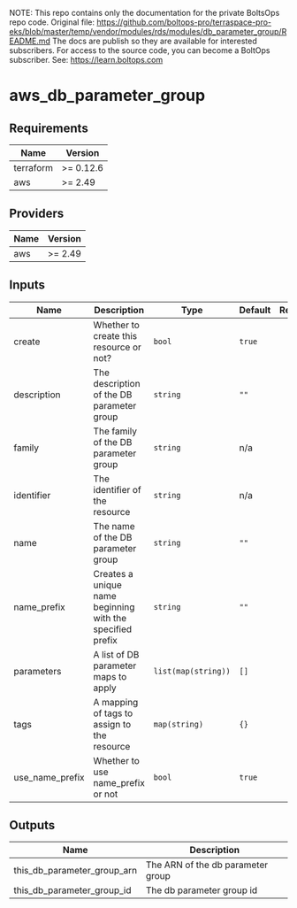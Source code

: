 <!-- note marker start -->
NOTE: This repo contains only the documentation for the private BoltsOps repo code.
Original file: https://github.com/boltops-pro/terraspace-pro-eks/blob/master/temp/vendor/modules/rds/modules/db_parameter_group/README.md
The docs are publish so they are available for interested subscribers.
For access to the source code, you can become a BoltOps subscriber.
See: https://learn.boltops.com

<!-- note marker end -->

# aws_db_parameter_group

<!-- BEGINNING OF PRE-COMMIT-TERRAFORM DOCS HOOK -->
## Requirements

| Name | Version |
|------|---------|
| terraform | >= 0.12.6 |
| aws | >= 2.49 |

## Providers

| Name | Version |
|------|---------|
| aws | >= 2.49 |

## Inputs

| Name | Description | Type | Default | Required |
|------|-------------|------|---------|:--------:|
| create | Whether to create this resource or not? | `bool` | `true` | no |
| description | The description of the DB parameter group | `string` | `""` | no |
| family | The family of the DB parameter group | `string` | n/a | yes |
| identifier | The identifier of the resource | `string` | n/a | yes |
| name | The name of the DB parameter group | `string` | `""` | no |
| name\_prefix | Creates a unique name beginning with the specified prefix | `string` | `""` | no |
| parameters | A list of DB parameter maps to apply | `list(map(string))` | `[]` | no |
| tags | A mapping of tags to assign to the resource | `map(string)` | `{}` | no |
| use\_name\_prefix | Whether to use name\_prefix or not | `bool` | `true` | no |

## Outputs

| Name | Description |
|------|-------------|
| this\_db\_parameter\_group\_arn | The ARN of the db parameter group |
| this\_db\_parameter\_group\_id | The db parameter group id |

<!-- END OF PRE-COMMIT-TERRAFORM DOCS HOOK -->
